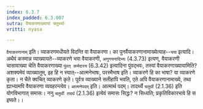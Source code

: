 ```yaml
---
index: 6.3.7
index_padded: 6.3.007
sutra: वैयाकरणाख्यायां चतुर्थ्याः
vritti: nyasa

---
```

`वैयाकरणानाम्` इति। व्याकरणमधीयते विदन्ति वा वैयाकरणा। का पुनर्वैयाकरणानामाख्येत्याह--`यया` इत्यादि। अथैवं कस्मान्न व्याख्यायते--व्याकरणे भवा वैयाकरणी, `अणुगयनादिभ्यः` (4.3.73) इत्यण्, वैयाकरणी चासावाख्या चेति वैयाकरणाख्या `पुंवत् कर्मदारय` (6.3.42) इत्यादिना पुंवद्भवः, तस्यां वैयाकरणाख्यायामिति? अशक्यमेवं व्याख्यातुम्, इह हि न स्यात्--आत्मनेभाषः, परस्मैभाष इति। व्याकरणे हि का भाषा? या व्याकरणे कृता। न चैते क्वचित् व्याकरणे कृते। पूर्वत्र व्याख्याने सतीहापि भवति, एते अपि वैयाकरणानामाख्ये, तथा ह्याभ्यामपि वैयाकरणा व्यवहरन्त्येव। `आत्मनेपदम्` इति। आत्मार्थ पदम्। तादर्थ्ये `चतुर्थी` (2.1.36) इति योगविभागात् समासः। ननु `चतुर्थी तदर्थ` (2.1.36) इत्येवं समासः सिद्धः? न सिध्यति; प्रकृतिविकारभावे हि स इष्यते।।